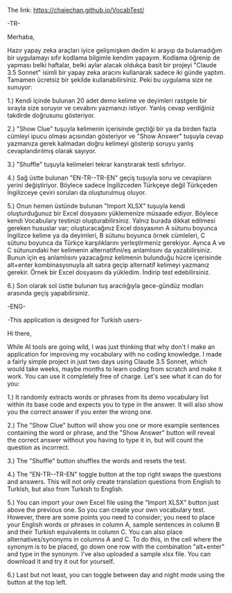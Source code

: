 The link: https://chaiechan.github.io/VocabTest/

-TR-

Merhaba,

Hazır yapay zeka araçları iyice gelişmişken dedim ki arayıp da bulamadığım bir uygulamayı sıfır kodlama bilgimle kendim yapayım. Kodlama öğrenip de yapması belki haftalar, belki aylar alacak oldukça basit bir projeyi "Claude 3.5 Sonnet" isimli bir yapay zeka aracını kullanarak sadece iki günde yaptım. Tamamen ücretsiz bir şekilde kullanabilirsiniz. Peki bu uygulama size ne sunuyor:

1.) Kendi içinde bulunan 20 adet demo kelime ve deyimleri rastgele bir sırayla size soruyor ve cevabını yazmanızı istiyor. Yanlış cevap verdiğiniz takdirde doğrusunu gösteriyor.

2.) "Show Clue" tuşuyla kelimenin içerisinde geçtiği bir ya da birden fazla cümleyi ipucu olması açısından gösteriyor ve "Show Answer" tuşuyla cevap yazmanıza gerek kalmadan doğru kelimeyi gösterip soruyu yanlış cevaplandırılmış olarak sayıyor.

3.) "Shuffle" tuşuyla kelimeleri tekrar karıştırarak testi sıfırlıyor.

4.) Sağ üstte bulunan "EN-TR--TR-EN" geçiş tuşuyla soru ve cevapların yerini değiştiriyor. Böylece sadece İngilizceden Türkçeye değil Türkçeden İngilizceye çeviri soruları da oluşturulmuş oluyor.

5.) Onun hemen üstünde bulunan "Import XLSX" tuşuyla kendi oluşturduğunuz bir Excel dosyasını yüklemenize müsaade ediyor. Böylece kendi Vocabulary testinizi oluşturabilirsiniz. Yalnız burada dikkat edilmesi gereken hususlar var; oluşturacağınız Excel dosyasının A sütunu boyunca İngilizce kelime ya da deyimleri, B sütunu boyunca örnek cümleleri, C sütunu boyunca da Türkçe karşılıklarını yerleştirmeniz gerekiyor. Ayrıca A ve C sütunundaki her kelimenin alternatifini/eş anlamlısını da yazabilirsiniz. Bunun için eş anlamlısını yazacağınız kelimenin bulunduğu hücre içerisinde alt+enter kombinasyonuyla alt satıra geçip alternatif kelimeyi yazmanız gerekir. Örnek bir Excel dosyasını da yükledim. İndirip test edebilirsiniz.

6.) Son olarak sol üstte bulunan tuş aracılığıyla gece-gündüz modları arasında geçiş yapabilirsiniz.



-ENG-

-This application is designed for Turkish users-

Hi there,

While AI tools are going wild, I was just thinking that why don't I make an application for improving my vocabulary with no coding knowledge. I made a fairly simple project in just two days using Claude 3.5 Sonnet, which would take weeks, maybe months to learn coding from scratch and make it work. You can use it completely free of charge. Let's see what it can do for you:

1.) It randomly extracts words or phrases from its demo vocabulary list within its base code and expects you to type in the answer. It will also show you the correct answer if you enter the wrong one.

2.) The "Show Clue" button will show you one or more example sentences containing the word or phrase, and the "Show Answer" button will reveal the correct answer without you having to type it in, but will count the question as incorrect.

3.) The "Shuffle" button shuffles the words and resets the test.

4.) The "EN-TR--TR-EN" toggle button at the top right swaps the questions and answers. This will not only create translation questions from English to Turkish, but also from Turkish to English.

5.) You can import your own Excel file using the "Import XLSX" button just above the previous one. So you can create your own vocabulary test. However, there are some points you need to consider; you need to place your English words or phrases in column A, sample sentences in column B and their Turkish equivalents in column C. You can also place alternatives/synonyms in columns A and C. To do this, in the cell where the synonym is to be placed, go down one row with the combination "alt+enter" and type in the synonym. I've also uploaded a sample xlsx file. You can download it and try it out for yourself.

6.) Last but not least, you can toggle between day and night mode using the button at the top left.
